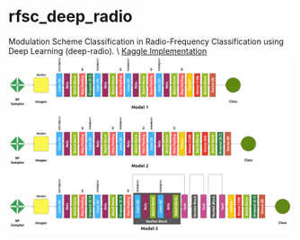 # rfsc_deep_radio
Modulation Scheme Classification in Radio-Frequency Classification using Deep Learning (deep-radio).
\\
[Kaggle Implementation](https://www.kaggle.com/code/isurushanakalakmal/rfsc-classification)
![System Model](https://github.com/isurushanaka/rfsc_deep_radio/blob/main/Models.png)
